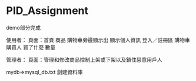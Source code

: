 # PID_Assignment

demo部分完成

使用者：
頁面：首頁 商品 購物車旁邊顯示出 顯示個人資訊 登入／註冊區 
購物車 購買人 買了什麼 數量 

管理者：
頁面：管理和修改商品控制上架或下架以及鎖住惡意用戶人

mydb=>mysql_db.txt 創建資料庫
